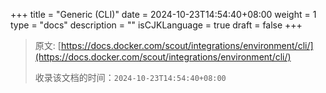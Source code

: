 +++
title = "Generic (CLI)"
date = 2024-10-23T14:54:40+08:00
weight = 1
type = "docs"
description = ""
isCJKLanguage = true
draft = false
+++

> 原文: [https://docs.docker.com/scout/integrations/environment/cli/](https://docs.docker.com/scout/integrations/environment/cli/)
>
> 收录该文档的时间：`2024-10-23T14:54:40+08:00`
